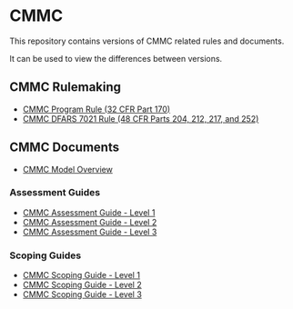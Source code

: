 # CMMC

This repository contains versions of CMMC related rules and documents.

It can be used to view the differences between versions.

## CMMC Rulemaking

- [CMMC Program Rule (32 CFR Part 170)](https://github.com/GRCAcademy/CMMC/blob/main/Rulemaking/CMMC%20Program%20Rule%20(32%20CFR%20Part%20170))
- [CMMC DFARS 7021 Rule (48 CFR Parts 204, 212, 217, and 252)](https://github.com/GRCAcademy/CMMC/blob/main/Rulemaking/CMMC%20DFARS%207021%20Rule%20(48%20CFR%20Parts%20204%2C%20212%2C%20217%2C%20and%20252))

## CMMC Documents

- [CMMC Model Overview](https://github.com/GRCAcademy/CMMC/blob/main/Rulemaking/Documents/CMMC%20Model%20Overview)

### Assessment Guides

- [CMMC Assessment Guide - Level 1](https://github.com/GRCAcademy/CMMC/blob/main/Rulemaking/Documents/CMMC%20Assessment%20Guide%20-%20Level%201)
- [CMMC Assessment Guide - Level 2](https://github.com/GRCAcademy/CMMC/blob/main/Rulemaking/Documents/CMMC%20Assessment%20Guide%20-%20Level%202)
- [CMMC Assessment Guide - Level 3](https://github.com/GRCAcademy/CMMC/blob/main/Rulemaking/Documents/CMMC%20Assessment%20Guide%20-%20Level%203)

### Scoping Guides

- [CMMC Scoping Guide - Level 1](https://github.com/GRCAcademy/CMMC/blob/main/Rulemaking/Documents/CMMC%20Scoping%20Guide%20-%20Level%201)
- [CMMC Scoping Guide - Level 2](https://github.com/GRCAcademy/CMMC/blob/main/Rulemaking/Documents/CMMC%20Scoping%20Guide%20-%20Level%202)
- [CMMC Scoping Guide - Level 3](https://github.com/GRCAcademy/CMMC/blob/main/Rulemaking/Documents/CMMC%20Scoping%20Guide%20-%20Level%203)
